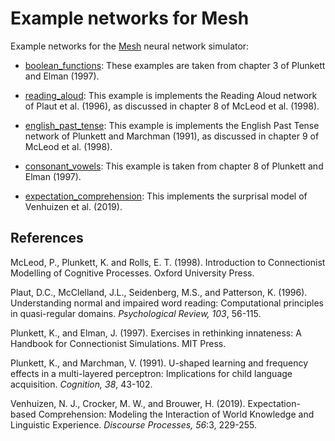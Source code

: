 # Example networks for Mesh

Example networks for the [Mesh](https://github.com/hbrouwer/mesh) neural network simulator:

* [boolean_functions](https://github.com/hbrouwer/mesh-examples/tree/main/boolean_functions):
  These examples are taken from chapter 3 of Plunkett and Elman (1997).

* [reading_aloud](https://github.com/hbrouwer/mesh-examples/tree/main/reading_aloud):
  This example is implements the Reading Aloud network of Plaut et al.
  (1996), as discussed in chapter 8 of McLeod et al. (1998).
    
* [english_past_tense](https://github.com/hbrouwer/mesh-examples/tree/main/english_past_tense):
  This example is implements the English Past Tense network of Plunkett and
  Marchman (1991), as discussed in chapter 9 of McLeod et al. (1998).

* [consonant_vowels](https://github.com/hbrouwer/mesh-examples/tree/main/consonant_vowels):
  This example is taken from chapter 8 of Plunkett and Elman (1997).

* [expectation_comprehension](https://github.com/hbrouwer/mesh-examples/tree/main/expectation_comprehension):
  This implements the surprisal model of Venhuizen et al. (2019).
 
## References

McLeod, P., Plunkett, K. and Rolls, E. T. (1998). Introduction to
Connectionist Modelling of Cognitive Processes. Oxford University Press.

Plaut, D.C., McClelland, J.L., Seidenberg, M.S., and Patterson, K. (1996).
Understanding normal and impaired word reading: Computational principles in
quasi-regular domains. *Psychological Review, 103*, 56-115.

Plunkett, K., and Elman, J. (1997). Exercises in rethinking innateness:
A Handbook for Connectionist Simulations. MIT Press.

Plunkett, K., and Marchman, V. (1991). U-shaped learning and frequency
effects in a multi-layered perceptron: Implications for child language
acquisition. *Cognition, 38*, 43-102.

Venhuizen, N. J., Crocker, M. W., and Brouwer, H. (2019). Expectation-based
Comprehension: Modeling the Interaction of World Knowledge and Linguistic
Experience. *Discourse Processes, 56*:3, 229-255.
